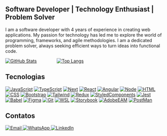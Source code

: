 ## Software Developer | Technology Enthusiast | Problem Solver

I am a software developer with 4 years of experience in creating web applications.
My passion for technology has led me to explore the world of programming, frameworks, and agile methodologies. 
I am a dedicated problem solver, always seeking efficient ways to turn ideas into functional code.


[![GitHub Stats](https://github-readme-stats.vercel.app/api?username=jupliger&show_icons=true&theme=radical&bg_color=0d1117&title_color=f7f0ff&icon_color=8b5ec1&text_color=8b5ec1&border_color=8b5ec1)](https://github.com/jupliger)&nbsp;&nbsp;&nbsp;&nbsp;&nbsp;&nbsp;&nbsp;&nbsp;&nbsp;&nbsp;&nbsp;&nbsp;&nbsp;&nbsp;&nbsp;&nbsp;[![Top Langs](https://github-readme-stats.vercel.app/api/top-langs/?username=jupliger&layout=compact&theme=radical&bg_color=0d1117&title_color=8b5ec1&text_color=8b5ec1&border_color=8b5ec1)](https://github.com/jupliger)


## Tecnologias
[![JavaScript](https://img.shields.io/badge/-JavaScript-8b5ec1?style=for-the-badge&logo=javascript&logoColor=f7f0ff)](#)
[![TypeScript](https://img.shields.io/badge/-TypeScript-8b5ec1?style=for-the-badge&logo=typescript&logoColor=f7f0ff)](#)
[![Next](https://img.shields.io/badge/-Next-8b5ec1?style=for-the-badge&logo=nextjs&logoColor=f7f0ff)](#)
[![React](https://img.shields.io/badge/-React-8b5ec1?style=for-the-badge&logo=react&logoColor=f7f0ff)](#)
[![Angular](https://img.shields.io/badge/-Angular-8b5ec1?style=for-the-badge&logo=angular&logoColor=f7f0ff)](#)
[![Node](https://img.shields.io/badge/-Node-8b5ec1?style=for-the-badge&logo=node&logoColor=f7f0ff)](#)
[![HTML](https://img.shields.io/badge/-HTML-8b5ec1?style=for-the-badge&logo=html5&logoColor=f7f0ff)](#)
[![CSS](https://img.shields.io/badge/-CSS-8b5ec1?style=for-the-badge&logo=css3&logoColor=f7f0ff)](#)
[![Bootstrap](https://img.shields.io/badge/-Bootstrap-8b5ec1?style=for-the-badge&logo=bootstrap&logoColor=f7f0ff)](#)
[![Tailwind](https://img.shields.io/badge/-Tailwind-8b5ec1?style=for-the-badge&logo=Tailwind&logoColor=f7f0ff)](#)
[![Redux](https://img.shields.io/badge/-Redux-8b5ec1?style=for-the-badge&logo=redux&logoColor=f7f0ff)](#)
[![StyledComponents](https://img.shields.io/badge/-StyledComponents-8b5ec1?style=for-the-badge&logo=styledcomponents&logoColor=f7f0ff)](#)
[![Jest](https://img.shields.io/badge/-Jest-8b5ec1?style=for-the-badge&logo=jest&logoColor=f7f0ff)](#)
[![Babel](https://img.shields.io/badge/-Babel-8b5ec1?style=for-the-badge&logo=babel&logoColor=f7f0ff)](#)
[![Figma](https://img.shields.io/badge/-Figma-8b5ec1?style=for-the-badge&logo=figma&logoColor=f7f0ff)](#)
[![Git](https://img.shields.io/badge/-Git-8b5ec1?style=for-the-badge&logo=git&logoColor=f7f0ff)](#)
[![WSL](https://img.shields.io/badge/-Wsl-8b5ec1?style=for-the-badge&logo=wslt&logoColor=f7f0ff)](#)
[![Storybook](https://img.shields.io/badge/-StoryBook-8b5ec1?style=for-the-badge&logo=storybook&logoColor=f7f0ff)](#)
[![AdobeEAM](https://img.shields.io/badge/-AdobeEAM-8b5ec1?style=for-the-badge&logo=adobe&logoColor=f7f0ff)](#)
[![PostMan](https://img.shields.io/badge/-postman-8b5ec1?style=for-the-badge&logo=postman&logoColor=f7f0ff)](#)


## Contatos
<div>
  <a href="mailto:jupliger7@gmail.com">
    <img src="https://img.shields.io/badge/Email-8b5ec1?style=for-the-badge&logoColor=f7f0ff" alt="Email">
  </a>
   <a href="https://api.whatsapp.com/send?phone=5541997393176">
    <img src="https://img.shields.io/badge/WhatsApp-8b5ec1?style=for-the-badge&logoColor=f7f0ff" alt="WhatsApp">
  </a>
  <a href="https://www.linkedin.com/in/juliana-pliger/">
    <img src="https://img.shields.io/badge/LinkedIn-8b5ec1?style=for-the-badge&logoColor=f7f0f" alt="LinkedIn">
  </a>
</div>
